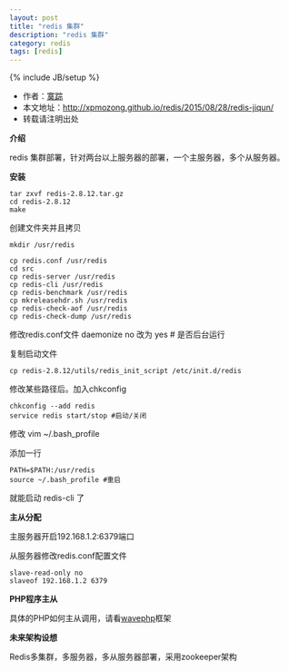 ```yaml
---
layout: post
title: "redis 集群"
description: "redis 集群"
category: redis
tags: [redis]
---
```

{% include JB/setup %}

*	作者：<a href="http://weibo.com/xpmozong" target="blank">寞踪</a>
*	本文地址：http://xpmozong.github.io/redis/2015/08/28/redis-jiqun/
*	转载请注明出处

**介绍**

redis 集群部署，针对两台以上服务器的部署，一个主服务器，多个从服务器。

**安装**

    tar zxvf redis-2.8.12.tar.gz
    cd redis-2.8.12
    make

创建文件夹并且拷贝

    mkdir /usr/redis

    cp redis.conf /usr/redis
    cd src
    cp redis-server /usr/redis
    cp redis-cli /usr/redis
    cp redis-benchmark /usr/redis
    cp mkreleasehdr.sh /usr/redis
    cp redis-check-aof /usr/redis
    cp redis-check-dump /usr/redis

修改redis.conf文件 daemonize no 改为 yes # 是否后台运行

复制启动文件

    cp redis-2.8.12/utils/redis_init_script /etc/init.d/redis

修改某些路径后。加入chkconfig

    chkconfig --add redis
    service redis start/stop #启动/关闭

修改 vim ~/.bash_profile

添加一行 
    
    PATH=$PATH:/usr/redis
    source ~/.bash_profile #重启

就能启动 redis-cli 了

**主从分配**
    
主服务器开启192.168.1.2:6379端口

从服务器修改redis.conf配置文件
    
    slave-read-only no
    slaveof 192.168.1.2 6379

**PHP程序主从**
    
具体的PHP如何主从调用，请看<a href="https://github.com/xpmozong" target="_blank">wavephp</a>框架

**未来架构设想**

Redis多集群，多服务器，多从服务器部署，采用zookeeper架构
